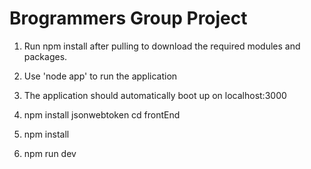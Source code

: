 # Brogrammers Group Project
 
1. Run npm install after pulling to download the required modules and packages.

2. Use 'node app' to run the application

3. The application should automatically boot up on localhost:3000

4. npm install jsonwebtoken
cd frontEnd
6. npm install
7. npm run dev
